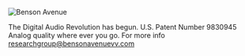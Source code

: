 ![Benson Avenue](https://pbs.twimg.com/profile_images/978455393553678336/WYmE-8Bp_400x400.jpg)

The Digital Audio Revolution has begun. U.S. Patent Number 9830945 Analog quality where ever you go. For more info researchgroup@bensonavenuevv.com
